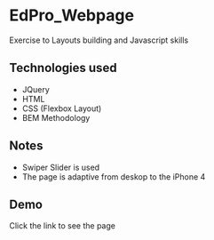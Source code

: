 
# EdPro_Webpage

Exercise to Layouts building and Javascript skills

## Technologies used

- JQuery
- HTML
- CSS (Flexbox Layout)
- BEM Methodology

## Notes

- Swiper Slider is used
- The page is adaptive from deskop to the iPhone 4

## Demo

Click the link to see the page 




